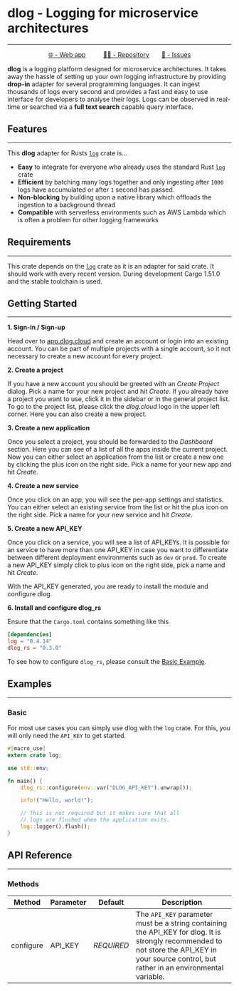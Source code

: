 # dlog - Logging for microservice architectures

_________________

<div align="center">

[🌐 - Web app](https://app.dlog.cloud)
&nbsp;&nbsp;&nbsp;&nbsp;&nbsp;&nbsp;&nbsp;&nbsp;
[🐱‍💻 - Repository](https://github.com/lennartvrg/dlog)
&nbsp;&nbsp;&nbsp;&nbsp;&nbsp;
[📝 - Issues](https://github.com/lennartvrg/dlog/issues)
</div>


**dlog** is a logging platform designed for microservice architectures. It takes away the hassle of setting up your own
logging infrastructure by providing **drop-in** adapter for several programming languages. It can ingest thousands of
logs every second and provides a fast and easy to use interface for developers to analyse their logs. Logs
can be observed in real-time or searched via a **full text search** capable query interface.


## Features

_________________

This **dlog** adapter for Rusts [`log`](https://crates.io/crates/log) crate is...

- **Easy** to integrate for everyone who already uses the standard Rust [`log`](https://crates.io/crates/log) crate
- **Efficient** by batching many logs together and only ingesting after `1000` logs have accumulated or after `1` second
  has passed.
- **Non-blocking** by building upon a native library which offloads the ingestion to a background thread
- **Compatible** with serverless environments such as AWS Lambda which is often a problem for other logging frameworks


## Requirements
_________________

This crate depends on the [`log`](https://crates.io/crates/log) crate as it is an adapter for said crate. It should work
with every recent version. During development Cargo 1.51.0 and the stable toolchain is used.

## Getting Started

_________________

**1. Sign-in / Sign-up**

Head over to [app.dlog.cloud](https://app.dlog.cloud) and create an account or login into an existing account.
You can be part of multiple projects with a single account, so it not necessary to create a new account for every project.

**2. Create a project**

If you have a new account you should be greeted with an *Create Project* dialog. Pick a name for your new project and hit
*Create*. If you already have a project you want to use, click it in the sidebar or in the general project list. To go
to the project list, please click the *dlog.cloud* logo in the upper left corner. Here you can also create a new project.

**3. Create a new application**

Once you select a project, you should be forwarded to the *Dashboard* section. Here you can see of a list of all the apps
inside the current project. Now you can either select an application from the list or create a new one by clicking the
plus icon on the right side. Pick a name for your new app and hit *Create*.

**4. Create a new service**

Once you click on an app, you will see the per-app settings and statistics. You can either select an existing service
from the list or hit the plus icon on the right side. Pick a name for your new service and hit *Create*.

**5. Create a new API_KEY**

Once you click on a service, you will see a list of API_KEYs. It is possible for an service to have more than one API_KEY
in case you want to differentiate between different deployment environments such as `dev` or `prod`. To create a new
API_KEY simply click to plus icon on the right side, pick a name and hit *Create*.


With the API_KEY generated, you are ready to install the module and configure dlog.

**6. Install and configure dlog_rs**

Ensure that the `Cargo.toml` contains something like this

```toml
[dependencies]
log = "0.4.14"
dlog_rs = "0.3.0"
```

To see how to configure `dlog_rs`, please consult the [Basic Example](#basic).


## Examples
_________________


### Basic

For most use cases you can simply use dlog with the `log` crate. For this, you will only need the `API_KEY`
to get started.

```rust
#[macro_use]
extern crate log;

use std::env;

fn main() {
    dlog_rs::configure(env::var("DLOG_API_KEY").unwrap());

    info!("Hello, world!");

    // This is not required but it makes sure that all
    // logs are flushed when the application exits.
    log::logger().flush();
}

```


## API Reference

_________________


### Methods

| Method    | Parameter | Default    | Description                                                                                                                                                                                    |
|-----------|-----------|------------|------------------------------------------------------------------------------------------------------------------------------------------------------------------------------------------------|
| configure | API_KEY   | *REQUIRED* | The `API_KEY` parameter must be a string containing the API_KEY for dlog. It is strongly recommended to not store the API_KEY in your source control, but rather in an environmental variable. |

